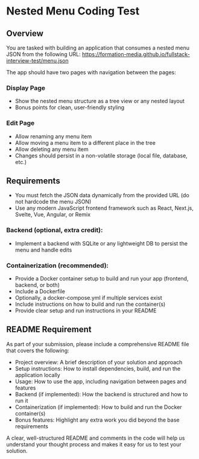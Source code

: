 # Nested Menu Coding Test

## Overview
You are tasked with building an application that consumes a nested menu JSON from the following URL:
https://formation-media.github.io/fullstack-interview-test/menu.json

The app should have two pages with navigation between the pages:

### Display Page
- Show the nested menu structure as a tree view or any nested layout
- Bonus points for clean, user-friendly styling

### Edit Page
- Allow renaming any menu item
- Allow moving a menu item to a different place in the tree
- Allow deleting any menu item
- Changes should persist in a non-volatile storage (local file, database, etc.)

## Requirements
- You must fetch the JSON data dynamically from the provided URL (do not hardcode the menu JSON)
- Use any modern JavaScript frontend framework such as React, Next.js, Svelte, Vue, Angular, or Remix

### Backend (optional, extra credit):
- Implement a backend with SQLite or any lightweight DB to persist the menu and handle edits

### Containerization (recommended):
- Provide a Docker container setup to build and run your app (frontend, backend, or both)
- Include a Dockerfile
- Optionally, a docker-compose.yml if multiple services exist
- Include instructions on how to build and run the container(s)
- Provide clear setup and run instructions in your README

## README Requirement
As part of your submission, please include a comprehensive README file that covers the following:

- Project overview: A brief description of your solution and approach
- Setup instructions: How to install dependencies, build, and run the application locally  
- Usage: How to use the app, including navigation between pages and features
- Backend (if implemented): How the backend is structured and how to run it
- Containerization (if implemented): How to build and run the Docker container(s)
- Bonus features: Highlight any extra work you did beyond the base requirements

A clear, well-structured README and comments in the code will help us understand your thought process and makes it easy for us to test your solution.
